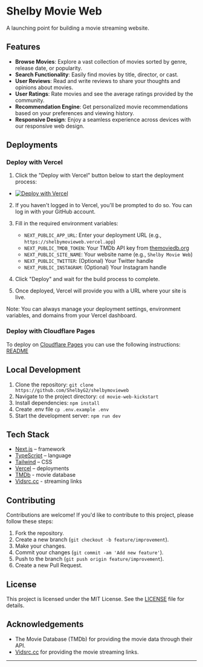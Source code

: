 # Shelby Movie Web

A launching point for building a movie streaming website.

## Features

- **Browse Movies**: Explore a vast collection of movies sorted by genre, release date, or popularity.
- **Search Functionality**: Easily find movies by title, director, or cast.
- **User Reviews**: Read and write reviews to share your thoughts and opinions about movies.
- **User Ratings**: Rate movies and see the average ratings provided by the community.
- **Recommendation Engine**: Get personalized movie recommendations based on your preferences and viewing history.
- **Responsive Design**: Enjoy a seamless experience across devices with our responsive web design.

## Deployments

### Deploy with Vercel

1. Click the "Deploy with Vercel" button below to start the deployment process:

- [![Deploy with Vercel](https://vercel.com/button)](https://vercel.com/new/clone?repository-url=https%3A%2F%2Fgithub.com%2FShelbyG2%2Fshelbymovieweb&env=NEXT_PUBLIC_APP_URL,NEXT_PUBLIC_TMDB_TOKEN,NEXT_PUBLIC_SITE_NAME,NEXT_PUBLIC_TWITTER,NEXT_PUBLIC_INSTAGRAM)

2. If you haven't logged in to Vercel, you'll be prompted to do so. You can log in with your GitHub account.

3. Fill in the required environment variables:

   - `NEXT_PUBLIC_APP_URL`: Enter your deployment URL (e.g., `https://shelbymovieweb.vercel.app`)
   - `NEXT_PUBLIC_TMDB_TOKEN`: Your TMDb API key from [themoviedb.org](https://www.themoviedb.org/settings/api)
   - `NEXT_PUBLIC_SITE_NAME`: Your website name (e.g., `Shelby Movie Web`)
   - `NEXT_PUBLIC_TWITTER`: (Optional) Your Twitter handle
   - `NEXT_PUBLIC_INSTAGRAM`: (Optional) Your Instagram handle

4. Click "Deploy" and wait for the build process to complete.

5. Once deployed, Vercel will provide you with a URL where your site is live.

Note: You can always manage your deployment settings, environment variables, and domains from your Vercel dashboard.

### Deploy with Cloudflare Pages

To deploy on [Cloudflare Pages](https://pages.cloudflare.com/) you can use the following instructions:
[README](https://github.com/cloudflare/next-on-pages/tree/main/packages/next-on-pages)

## Local Development

1. Clone the repository: `git clone https://github.com/ShelbyG2/shelbymovieweb`
2. Navigate to the project directory: `cd movie-web-kickstart`
3. Install dependencies: `npm install`
4. Create .env file `cp .env.example .env`
5. Start the development server: `npm run dev`

## Tech Stack

- [Next.js](https://nextjs.org/) – framework
- [TypeScript](https://www.typescriptlang.org/) – language
- [Tailwind](https://tailwindcss.com/) – CSS
- [Vercel](https://vercel.com/) – deployments
- [TMDb](https://www.themoviedb.org/) - movie database
- [Vidsrc.cc](https://vidsrc.cc) - streaming links

## Contributing

Contributions are welcome! If you'd like to contribute to this project, please follow these steps:

1. Fork the repository.
2. Create a new branch (`git checkout -b feature/improvement`).
3. Make your changes.
4. Commit your changes (`git commit -am 'Add new feature'`).
5. Push to the branch (`git push origin feature/improvement`).
6. Create a new Pull Request.

## License

This project is licensed under the MIT License. See the [LICENSE](LICENSE) file for details.

## Acknowledgements

- The Movie Database (TMDb) for providing the movie data through their API.
- [Vidsrc.cc](https://vidsrc.cc) for providing the movie streaming links.

---
